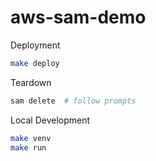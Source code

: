 # aws-sam-demo

Deployment
```bash
make deploy
```

Teardown
```bash
sam delete  # follow prompts
```

Local Development
```bash
make venv
make run
```
